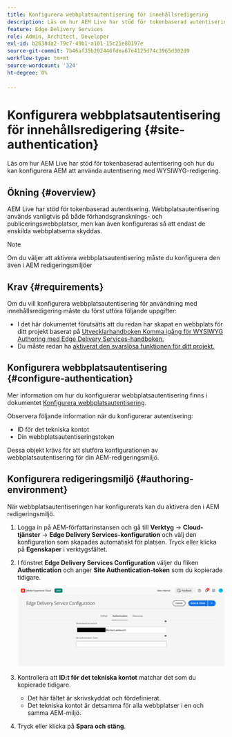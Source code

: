 ```yaml
---
title: Konfigurera webbplatsautentisering för innehållsredigering
description: Läs om hur AEM Live har stöd för tokenbaserad autentisering och hur du kan konfigurera AEM att använda autentisering med WYSIWYG-redigering.
feature: Edge Delivery Services
role: Admin, Architect, Developer
exl-id: b2838da2-79c7-49b1-a101-15c21e80197e
source-git-commit: 7b46af35b202446fdea67e4125d74c3965d302d9
workflow-type: tm+mt
source-wordcount: '324'
ht-degree: 0%

---
```


# Konfigurera webbplatsautentisering för innehållsredigering {#site-authentication}

Läs om hur AEM Live har stöd för tokenbaserad autentisering och hur du kan konfigurera AEM att använda autentisering med WYSIWYG-redigering.

## Ökning {#overview}

AEM Live har stöd för tokenbaserad autentisering. Webbplatsautentisering används vanligtvis på både förhandsgransknings- och publiceringswebbplatser, men kan även konfigureras så att endast de enskilda webbplatserna skyddas.

>[!NOTE]
>
>Om du väljer att aktivera webbplatsautentisering måste du konfigurera den även i AEM redigeringsmiljöer

## Krav {#requirements}

Om du vill konfigurera webbplatsautentisering för användning med innehållsredigering måste du först utföra följande uppgifter:

* I det här dokumentet förutsätts att du redan har skapat en webbplats för ditt projekt baserat på [Utvecklarhandboken Komma igång för WYSIWYG Authoring med Edge Delivery Services-handboken.](/help/edge/wysiwyg-authoring/edge-dev-getting-started.md)
* Du måste redan ha [aktiverat den svarslösa funktionen för ditt projekt.](/help/edge/wysiwyg-authoring/repoless.md)

## Konfigurera webbplatsautentisering {#configure-authentication}

Mer information om hur du konfigurerar webbplatsautentisering finns i dokumentet [Konfigurera webbplatsautentisering](https://www.aem.live/docs/authentication-setup-site).

Observera följande information när du konfigurerar autentisering:

* ID för det tekniska kontot
* Din webbplatsautentiseringstoken

Dessa objekt krävs för att slutföra konfigurationen av webbplatsautentisering för din AEM-redigeringsmiljö.

## Konfigurera redigeringsmiljö {#authoring-environment}

När webbplatsautentiseringen har konfigurerats kan du aktivera den i AEM redigeringsmiljö.

1. Logga in på AEM-författarinstansen och gå till **Verktyg** -> **Cloud-tjänster** -> **Edge Delivery Services-konfiguration** och välj den konfiguration som skapades automatiskt för platsen. Tryck eller klicka på **Egenskaper** i verktygsfältet.
1. I fönstret **Edge Delivery Services Configuration** väljer du fliken **Authentication** och anger **Site Authentication-token** som du kopierade tidigare.

   ![Edge Delivery Services-konfiguration](/help/edge/wysiwyg-authoring/assets/site-authentication/configure-aem-author.png)

1. Kontrollera att **ID:t för det tekniska kontot** matchar det som du kopierade tidigare.

   * Det här fältet är skrivskyddat och fördefinierat.
   * Det tekniska kontot är detsamma för alla webbplatser i en och samma AEM-miljö.

1. Tryck eller klicka på **Spara och stäng**.
